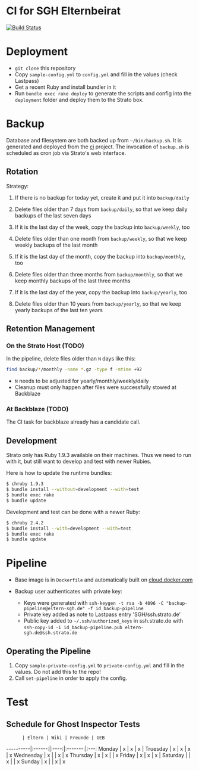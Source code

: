 # CI for SGH Elternbeirat

[![Build Status](https://travis-ci.org/sgh-eltern/ci.svg?branch=master)](https://travis-ci.org/sgh-eltern/ci)

# Deployment

* `git clone` this repository
* Copy `sample-config.yml` to `config.yml` and fill in the values (check Lastpass)
* Get a recent Ruby and install bundler in it
* Run `bundle exec rake deploy` to generate the scripts and config into the `deployment` folder and deploy them to the Strato box.

# Backup

Database and filesystem are both backed up from `~/bin/backup.sh`. It is generated and deployed from the [ci](https://github.com/sgh-eltern/ci#deployment) project. The invocation of `backup.sh` is scheduled as cron job via Strato's web interface.

## Rotation

Strategy:

1. If there is no backup for today yet, create it and put it into `backup/daily`
1. Delete files older than 7 days from `backup/daily`, so that we keep daily backups of the last seven days

1. If it is the last day of the week, copy the backup into `backup/weekly`, too
1. Delete files older than one month from `backup/weekly`, so that we keep weekly backups of the last month

1. If it is the last day of the month, copy the backup into `backup/monthly`, too
1. Delete files older than three months from `backup/monthly`, so that we keep monthly backups of the last three months

1. If it is the last day of the year, copy the backup into `backup/yearly`, too
1. Delete files older than 10 years from `backup/yearly`, so that we keep yearly backups of the last ten years

## Retention Management

### On the Strato Host (TODO)

In the pipeline, delete files older than `N` days like this:

```bash
find backup/*/monthly -name *.gz -type f -mtime +92
```

* `N` needs to be adjusted for yearly/monthly/weekly/daily
* Cleanup must only happen after files were successfully stowed at Backblaze

### At Backblaze (TODO)

The CI task for backblaze already has a candidate call.

## Development

Strato only has Ruby 1.9.3 available on their machines. Thus we need to run with it, but still want to develop and test with newer Rubies.

Here is how to update the runtime bundles:

```bash
$ chruby 1.9.3
$ bundle install --without=development --with=test
$ bundle exec rake
$ bundle update
```

Development and test can be done with a newer Ruby:

```bash
$ chruby 2.4.2
$ bundle install --with=development --with=test
$ bundle exec rake
$ bundle update
```

# Pipeline

* Base image is in `Dockerfile` and automatically built on [cloud.docker.com](https://cloud.docker.com/u/sghakinternet/repository/docker/sghakinternet/ci)

* Backup user authenticates with private key:
  - Keys were generated with `ssh-keygen -t rsa -b 4096 -C "backup-pipeline@eltern-sgh.de" -f id_backup-pipeline`
  - Private key added as note to Lastpass entry 'SGH/ssh.strato.de'
  - Public key added to `~/.ssh/authorized_keys` in ssh.strato.de with `ssh-copy-id -i id_backup-pipeline.pub eltern-sgh.de@ssh.strato.de`

## Operating the Pipeline

1. Copy `sample-private-config.yml` to `private-config.yml` and fill in the values. Do not add this to the repo!
1. Call `set-pipeline` in order to apply the config.

# Test

## Schedule for Ghost Inspector Tests

          | Eltern | Wiki | Freunde | GEB
----------|:------:|:----:|:-------:|:---:
Monday    |   x    |   x  |    x    |
Truesday  |   x    |   x  |    x    |  x
Wednesday |   x    |      |    x    |  x
Thursday  |   x    |   x  |         |  x
Friday    |   x    |   x  |    x    |
Saturday  |        |   x  |         |  x
Sunday    |   x    |      |    x    |  x
